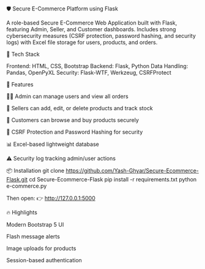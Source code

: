 🛡️ Secure E-Commerce Platform using Flask

A role-based Secure E-Commerce Web Application built with Flask, featuring Admin, Seller, and Customer dashboards.
Includes strong cybersecurity measures (CSRF protection, password hashing, and security logs) with Excel file storage for users, products, and orders.

🧠 Tech Stack

Frontend: HTML, CSS, Bootstrap
Backend: Flask, Python
Data Handling: Pandas, OpenPyXL
Security: Flask-WTF, Werkzeug, CSRFProtect

🚀 Features

🧑‍💼 Admin can manage users and view all orders

🏪 Sellers can add, edit, or delete products and track stock

🛒 Customers can browse and buy products securely

🔐 CSRF Protection and Password Hashing for security

📊 Excel-based lightweight database

⚠️ Security log tracking admin/user actions

📦 Installation
git clone https://github.com/Yash-Ghyar/Secure-Ecommerce-Flask.git
cd Secure-Ecommerce-Flask
pip install -r requirements.txt
python e-commerce.py


Then open:
👉 http://127.0.0.1:5000

🔥 Highlights

Modern Bootstrap 5 UI

Flash message alerts

Image uploads for products

Session-based authentication
